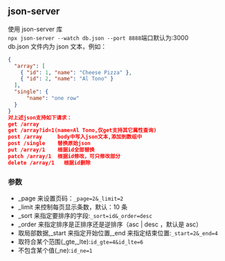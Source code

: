 ## json-server

使用 json-server 库  
`npx json-server --watch db.json --port 8888`端口默认为:3000  
db.json 文件内为 json 文本，例如：

```json
{
  "array": [
    { "id": 1, "name": "Cheese Pizza" },
    { "id": 2, "name": "Al Tono" }
  ],
  "single": {
      "name": "one row"
  }
}
对上述json支持如下请求：
get /array
get /array?id=1(name=Al Tono,仅get支持其它属性查询)
post /array     body中写入json文本,添加到数组中
post /single    替换原始json
put /array/1    根据id全部替换
patch /array/1  根据id修改，可只修改部分
delete /array/1   根据id删除
```

### 参数

- \_page 来设置页码：`_page=2&_limit=2`
- \_limit 来控制每页显示条数，默认：10 条
- \_sort 来指定要排序的字段:`_sort=id&_order=desc`
- \_order 来指定排序是正排序还是逆排序（asc | desc ，默认是 asc）
- 取局部数据,\_start 来指定开始位置,\_end 来指定结束位置:`_start=2&_end=4`
- 取符合某个范围(\_gte,\_lte):`id_gte=4&id_lte=6`
- 不包含某个值(\_ne):`id_ne=1`
